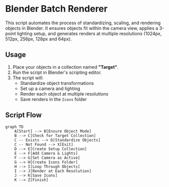 # Blender Batch Renderer

This script automates the process of standardizing, scaling, and rendering objects in Blender. It ensures objects fit within the camera view, applies a 3-point lighting setup, and generates renders at multiple resolutions (1024px, 512px, 256px, 128px and 64px).

## Usage

1. Place your objects in a collection named **"Target"**.
2. Run the script in Blender's scripting editor.
3. The script will:
   - Standardize object transformations
   - Set up a camera and lighting
   - Render each object at multiple resolutions
   - Save renders in the `Icons` folder

## Script Flow

```mermaid
graph TD
    A[Start] --> B[Ensure Object Mode]
    B --> C[Check for Target Collection]
    C -- Exists --> D[Standardize Objects]
    C -- Not Found --> X[Exit]
    D --> E[Create Setup Collection]
    E --> F[Add Camera & Lights]
    F --> G[Set Camera as Active]
    G --> H[Create Icons Folder]
    H --> I[Loop Through Objects]
    I --> J[Render at Each Resolution]
    J --> K[Save Icons]
    K --> Z[Finish]
```

